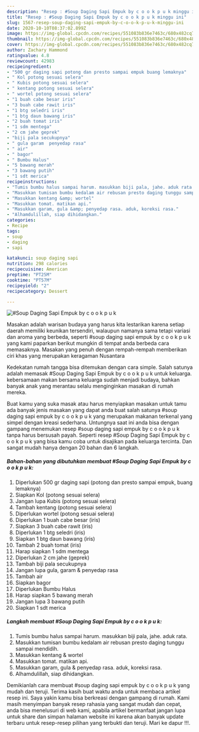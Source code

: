 ```yaml
---
description: "Resep : #Soup Daging Sapi Empuk by c o o k p u k minggu ini"
title: "Resep : #Soup Daging Sapi Empuk by c o o k p u k minggu ini"
slug: 1567-resep-soup-daging-sapi-empuk-by-c-o-o-k-p-u-k-minggu-ini
date: 2020-10-10T08:37:02.899Z
image: https://img-global.cpcdn.com/recipes/551083b836e7463c/680x482cq70/soup-daging-sapi-empuk-by-c-o-o-k-p-u-k-foto-resep-utama.jpg
thumbnail: https://img-global.cpcdn.com/recipes/551083b836e7463c/680x482cq70/soup-daging-sapi-empuk-by-c-o-o-k-p-u-k-foto-resep-utama.jpg
cover: https://img-global.cpcdn.com/recipes/551083b836e7463c/680x482cq70/soup-daging-sapi-empuk-by-c-o-o-k-p-u-k-foto-resep-utama.jpg
author: Zachary Hammond
ratingvalue: 4.8
reviewcount: 42983
recipeingredient:
- "500 gr daging sapi potong dan presto sampai empuk buang lemaknya"
- " Kol potong sesuai selera"
- " Kubis potong sesuai selera"
- " kentang potong sesuai selera"
- " wortel potong sesuai selera"
- "1 buah cabe besar iris"
- "3 buah cabe rawit iris"
- "1 btg seledri iris"
- "1 btg daun bawang iris"
- "2 buah tomat iris"
- "1 sdm mentega"
- "2 cm jahe geprek"
- "biji pala secukupnya"
- " gula garam  penyedap rasa"
- " air"
- " bagor"
- " Bumbu Halus"
- "5 bawang merah"
- "3 bawang putih"
- "1 sdt merica"
recipeinstructions:
- "Tumis bumbu halus sampai harum. masukkan biji pala, jahe. aduk rata."
- "Masukkan tumisan bumbu kedalam air rebusan presto daging tunggu sampai mendidih."
- "Masukkan kentang &amp; wortel"
- "Masukkan tomat. matikan api."
- "Masukkan garam, gula &amp; penyedap rasa. aduk, koreksi rasa."
- "Alhamdulillah, siap dihidangkan."
categories:
- Recipe
tags:
- soup
- daging
- sapi

katakunci: soup daging sapi 
nutrition: 298 calories
recipecuisine: American
preptime: "PT25M"
cooktime: "PT57M"
recipeyield: "2"
recipecategory: Dessert

---
```



![#Soup Daging Sapi Empuk by c o o k p u k](https://img-global.cpcdn.com/recipes/551083b836e7463c/680x482cq70/soup-daging-sapi-empuk-by-c-o-o-k-p-u-k-foto-resep-utama.jpg)

Masakan adalah warisan budaya yang harus kita lestarikan karena setiap daerah memiliki keunikan tersendiri, walaupun namanya sama tetapi variasi dan aroma yang berbeda, seperti #soup daging sapi empuk by c o o k p u k yang kami paparkan berikut mungkin di tempat anda berbeda cara memasaknya. Masakan yang penuh dengan rempah-rempah memberikan ciri khas yang merupakan keragaman Nusantara



Kedekatan rumah tangga bisa ditemukan dengan cara simple. Salah satunya adalah memasak #Soup Daging Sapi Empuk by c o o k p u k untuk keluarga. kebersamaan makan bersama keluarga sudah menjadi budaya, bahkan banyak anak yang merantau selalu menginginkan masakan di rumah mereka.

Buat kamu yang suka masak atau harus menyiapkan masakan untuk tamu ada banyak jenis masakan yang dapat anda buat salah satunya #soup daging sapi empuk by c o o k p u k yang merupakan makanan terkenal yang simpel dengan kreasi sederhana. Untungnya saat ini anda bisa dengan gampang menemukan resep #soup daging sapi empuk by c o o k p u k tanpa harus bersusah payah.
Seperti resep #Soup Daging Sapi Empuk by c o o k p u k yang bisa kamu coba untuk disajikan pada keluarga tercinta. Dan sangat mudah hanya dengan 20 bahan dan 6 langkah.


<!--inarticleads1-->

##### Bahan-bahan yang dibutuhkan membuat #Soup Daging Sapi Empuk by c o o k p u k:

1. Diperlukan 500 gr daging sapi (potong dan presto sampai empuk, buang lemaknya)
1. Siapkan  Kol (potong sesuai selera)
1. Jangan lupa  Kubis (potong sesuai selera)
1. Tambah  kentang (potong sesuai selera)
1. Diperlukan  wortel (potong sesuai selera)
1. Diperlukan 1 buah cabe besar (iris)
1. Siapkan 3 buah cabe rawit (iris)
1. Diperlukan 1 btg seledri (iris)
1. Siapkan 1 btg daun bawang (iris)
1. Tambah 2 buah tomat (iris)
1. Harap siapkan 1 sdm mentega
1. Diperlukan 2 cm jahe (geprek)
1. Tambah biji pala secukupnya
1. Jangan lupa  gula, garam &amp; penyedap rasa
1. Tambah  air
1. Siapkan  bagor
1. Diperlukan  Bumbu Halus
1. Harap siapkan 5 bawang merah
1. Jangan lupa 3 bawang putih
1. Siapkan 1 sdt merica




<!--inarticleads2-->

##### Langkah membuat  #Soup Daging Sapi Empuk by c o o k p u k:

1. Tumis bumbu halus sampai harum. masukkan biji pala, jahe. aduk rata.
1. Masukkan tumisan bumbu kedalam air rebusan presto daging tunggu sampai mendidih.
1. Masukkan kentang &amp; wortel
1. Masukkan tomat. matikan api.
1. Masukkan garam, gula &amp; penyedap rasa. aduk, koreksi rasa.
1. Alhamdulillah, siap dihidangkan.




Demikianlah cara membuat #soup daging sapi empuk by c o o k p u k yang mudah dan teruji. Terima kasih buat waktu anda untuk membaca artikel resep ini. Saya yakin kamu bisa berkreasi dengan gampang di rumah. Kami masih menyimpan banyak resep rahasia yang sangat mudah dan cepat, anda bisa menelusuri di web kami, apabila artikel bermanfaat jangan lupa untuk share dan simpan halaman website ini karena akan banyak update terbaru untuk resep-resep pilihan yang terbukti dan teruji. Mari ke dapur !!!. 
